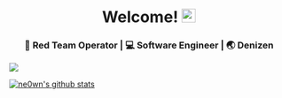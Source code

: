 <div align="center">
  <h1> Welcome! <img src="https://media.giphy.com/media/hvRJCLFzcasrR4ia7z/giphy.gif" width="25px"></h1>
</div>
 


<div align="center">
<h3> 🐝 Red Team Operator | 💻 Software Engineer | 🌏 Denizen </h3> 
</div>

<a>
  <img 
    align="center" 
    src="https://github-readme-stats.vercel.app/api/top-langs/?username=ne0wn&theme=dark&layout=compact&count_private=true" />
</a>

[![ne0wn's github stats](https://github-readme-stats.vercel.app/api?username=ne0wn&show_icons=true&theme=dark&include_all_commits=true&count_private=true)](https://github.com/anuraghazra/github-readme-stats)
  
<!--

Also I stole this off of bee-san this is 100% not mine originally.

-->
